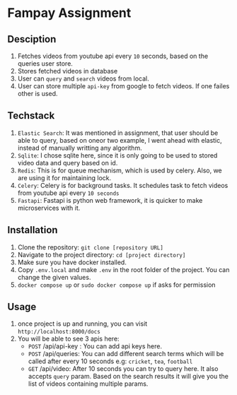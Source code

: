 # Fampay Assignment

## Desciption
1. Fetches videos from youtube api every `10` seconds, based on the queries user store.
2. Stores fetched videos in database
3. User can `query` and `search` videos from local.
4. User can store multiple `api-key` from google to fetch videos. If one failes other is used.

## Techstack
1. `Elastic Search`: It was mentioned in assignment, that user should be able to query, based on oneor two example, I went ahead with elastic, instead of manually writting any algorithm. 
2. `Sqlite`: I chose sqlite here, since it is only going to be used to stored video data and query based on id.
3. `Redis`: This is for queue mechanism, which is used by celery. Also, we are using it for maintaining lock.
4. `Celery`: Celery is for background tasks. It schedules task to fetch videos from youtube api every `10 seconds`
5. `Fastapi`: Fastapi is python web framework, it is quicker to make microservices with it.


## Installation

1. Clone the repository: `git clone [repository URL]`
2. Navigate to the project directory: `cd [project directory]`
3. Make sure you have docker installed.
4. Copy `.env.local` and make `.env` in the root folder of the project. You can change the given values.
4. `docker compose up` or `sudo docker compose up` if asks for permission

## Usage

1. once project is up and running, you can visit `http://localhost:8000/docs`
2. You will be able to see 3 apis here:
    - `POST` /api/api-key : You can add api keys here.
    - `POST` /api/queries: You can add different search terms which will be called after every 10 seconds e.g: `cricket`, `tea`, `football`
    - `GET` /api/video: After 10 seconds you can try to query here. It also accepts `query` param. Based on the search results it will give you the list of videos containing multiple params.

